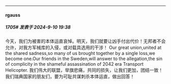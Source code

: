 ﻿
*****

####  rgauss  
##### 1705#       发表于 2024-9-10 19:38

今天，我们为被害的本体运直哀悼。明天，我们就要让凶手付出代价！无邦者不会允许，对我方军械库的入侵，或对载具选用的干涉！
 Our great union,united at the shared sadness,so many of us brought together by a single loss,we become one.Our friends in the Sweden,will answer to the allegation,the sin of complicity in the shameful assassination of 2042 era Transport Helicopter.
 我们伟大的联盟，举旗悲痛，共同的损失，让我们更加，团结一致！我们瑞典国家的朋友们，要为可耻共谋刺杀本体运直，做出回答！

